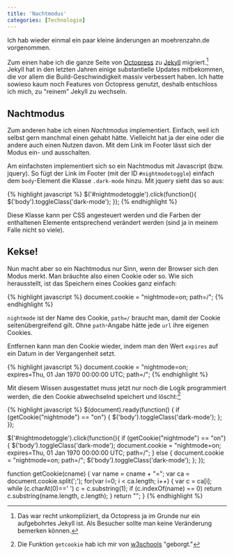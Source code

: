 ```yaml
---
title: 'Nachtmodus'
categories: [Technologie]
---
```


Ich hab wieder einmal ein paar kleine änderungen an moehrenzahn.de vorgenommen.

Zum einen habe ich die ganze Seite von [Octopress](http://octopress.org/) zu [Jekyll](http://jekyllrb.com/) migriert.[^1] Jekyll hat in den letzten Jahren einige substantielle Updates mitbekommen, die vor allem die Build-Geschwindigkeit massiv verbessert haben. Ich hatte sowieso kaum noch Features von Octopress genutzt, deshalb entschloss ich mich, zu "reinem" Jekyll zu wechseln. 

[^1]: Das war recht unkompliziert, da Octopress ja im Grunde nur ein aufgebohrtes Jekyll ist. Als Besucher sollte man keine Veränderung bemerken können.

## Nachtmodus

Zum anderen habe ich einen *Nachtmodus* implementiert. Einfach, weil ich selbst gern manchmal einen gehabt hätte. Vielleicht hat ja der eine oder die andere auch einen Nutzen davon. Mit dem Link im Footer lässt sich der Modus ein- und ausschalten.

Am einfachsten implementiert sich so ein Nachtmodus mit Javascript (bzw. jquery). So fügt der Link im Footer (mit der ID `#nightmodetoggle`) einfach dem `body`-Element die Klasse `.dark-mode` hinzu. Mit jquery sieht das so aus:

{% highlight javascript %}
$('#nightmodetoggle').click(function(){
        $('body').toggleClass('dark-mode');
});
{% endhighlight %}

Diese Klasse kann per CSS angesteuert werden und die Farben der enthaltenen Elemente entsprechend verändert werden (sind ja in meinem Falle nicht so viele). 

## Kekse!

Nun macht aber so ein Nachtmodus nur Sinn, wenn der Browser sich den Modus merkt. Man bräuchte also einen Cookie oder so. Wie sich herausstellt, ist das Speichern eines Cookies ganz einfach:

{% highlight javascript %}
document.cookie = "nightmode=on; path=/";
{% endhighlight %}

`nightmode` ist der Name des Cookie, `path=/` braucht man, damit der Cookie seitenübergreifend gilt. Ohne `path`-Angabe hätte jede `url` ihre eigenen Cookies.

Entfernen kann man den Cookie wieder, indem man den Wert `expires` auf ein Datum in der Vergangenheit setzt.

{% highlight javascript %}
document.cookie = "nightmode=on; expires=Thu, 01 Jan 1970 00:00:00 UTC; path=/";
{% endhighlight %}

Mit diesem Wissen ausgestattet muss jetzt nur noch die Logik programmiert werden, die den Cookie abwechselnd speichert und löscht:[^2]

[^2]: Die Funktion `getcookie` hab ich mir von [w3schools](http://www.w3schools.com/js/js_cookies.asp) "geborgt."

{% highlight javascript %}
$(document).ready(function() {
    if (getCookie("nightmode") == "on") {
        $('body').toggleClass('dark-mode');
    };
});

$('#nightmodetoggle').click(function(){
    if (getCookie("nightmode") == "on") {
        $('body').toggleClass('dark-mode');
        document.cookie = "nightmode=on; expires=Thu, 01 Jan 1970 00:00:00 UTC; path=/";
    }
    else {
        document.cookie = "nightmode=on; path=/";
        $('body').toggleClass('dark-mode');
    };
});

function getCookie(cname) {
    var name = cname + "=";
    var ca = document.cookie.split(';');
    for(var i=0; i < ca.length; i++) {
        var c = ca[i];
        while (c.charAt(0)==' ') c = c.substring(1);
        if (c.indexOf(name) == 0) return c.substring(name.length, c.length);
    }
    return "";
}
{% endhighlight %}
